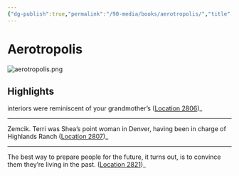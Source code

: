 ```yaml
---
{"dg-publish":true,"permalink":"/90-media/books/aerotropolis/","title":"Aerotropolis","tags":["#book"]}
---
```


# Aerotropolis

![aerotropolis.png](/img/user/98%20Assets/2025/aerotropolis.png)


## Highlights
interiors were reminiscent of your grandmother’s ([Location 2806](https://readwise.io/to_kindle?action=open&asin=B004CYERR2&location=2806))_

----
Zemcik. Terri was Shea’s point woman in Denver, having been in charge of Highlands Ranch ([Location 2807](https://readwise.io/to_kindle?action=open&asin=B004CYERR2&location=2807))_

----
The best way to prepare people for the future, it turns out, is to convince them they’re living in the past. ([Location 2821](https://readwise.io/to_kindle?action=open&asin=B004CYERR2&location=2821))_

